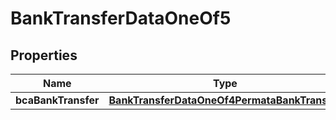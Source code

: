 

# BankTransferDataOneOf5


## Properties

| Name | Type | Description | Notes |
|------------ | ------------- | ------------- | -------------|
|**bcaBankTransfer** | [**BankTransferDataOneOf4PermataBankTransfer**](BankTransferDataOneOf4PermataBankTransfer.md) |  |  |



